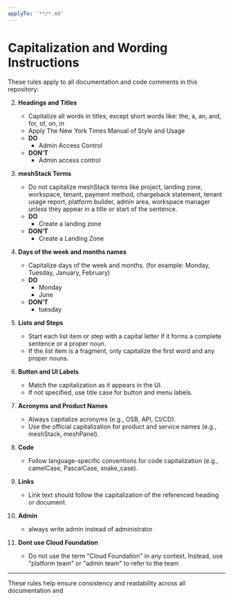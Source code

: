 ```yaml
---
applyTo: '**/*.md'
---
```


# Capitalization and Wording Instructions

These rules apply to all documentation and code comments in this repository:

2. **Headings and Titles**
   - Capitalize all words in titles, except short words like: the, a, an, and, for, of, on, in 
   - Apply The New York Times Manual of Style and Usage
   - **DO**
     - Admin Access Control
   - **DON’T**
     - Admin access control

3. **meshStack Terms**
   - Do not capitalize meshStack terms like project, landing zone, workspace, tenant, payment method, chargeback statement, tenant usage report, platform builder, admin area, workspace manager unless they appear in a title or start of the sentence.
   - **DO**
     - Create a landing zone
   - **DON’T**
     - Create a Landing Zone

4. **Days of the week and months names**
   - Capitalize days of the week and months. (for example: Monday, Tuesday, January, February)
   - **DO**
     - Monday
     - June
   - **DON’T**
     - tuesday

5. **Lists and Steps**
   - Start each list item or step with a capital letter if it forms a complete sentence or a proper noun.
   - If the list item is a fragment, only capitalize the first word and any proper nouns.

6. **Button and UI Labels**
   - Match the capitalization as it appears in the UI.
   - If not specified, use title case for button and menu labels.

7. **Acronyms and Product Names**
   - Always capitalize acronyms (e.g., OSB, API, CI/CD).
   - Use the official capitalization for product and service names (e.g., meshStack, meshPanel).

8. **Code**
   - Follow language-specific conventions for code capitalization (e.g., camelCase, PascalCase, snake_case).

9. **Links**
   - Link text should follow the capitalization of the referenced heading or document.

10. **Admin**
    - always write admin instead of administrator

11. **Dont use Cloud Foundation**
    - Do not use the term "Cloud Foundation" in any context. Instead, use "platform team" or "admin team" to refer to the team

---
These rules help ensure consistency and readability across all documentation and